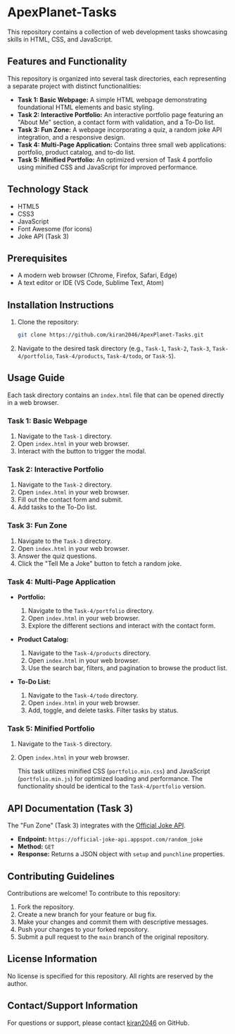 # ApexPlanet-Tasks

This repository contains a collection of web development tasks showcasing skills in HTML, CSS, and JavaScript.

## Features and Functionality

This repository is organized into several task directories, each representing a separate project with distinct functionalities:

*   **Task 1: Basic Webpage:** A simple HTML webpage demonstrating foundational HTML elements and basic styling.
*   **Task 2: Interactive Portfolio:** An interactive portfolio page featuring an "About Me" section, a contact form with validation, and a To-Do list.
*   **Task 3: Fun Zone:** A webpage incorporating a quiz, a random joke API integration, and a responsive design.
*   **Task 4: Multi-Page Application:** Contains three small web applications: portfolio, product catalog, and to-do list.
*   **Task 5: Minified Portfolio:** An optimized version of Task 4 portfolio using minified CSS and JavaScript for improved performance.

## Technology Stack

*   HTML5
*   CSS3
*   JavaScript
*   Font Awesome (for icons)
*   Joke API (Task 3)

## Prerequisites

*   A modern web browser (Chrome, Firefox, Safari, Edge)
*   A text editor or IDE (VS Code, Sublime Text, Atom)

## Installation Instructions

1.  Clone the repository:

    ```bash
    git clone https://github.com/kiran2046/ApexPlanet-Tasks.git
    ```

2.  Navigate to the desired task directory (e.g., `Task-1`, `Task-2`, `Task-3`, `Task-4/portfolio`, `Task-4/products`, `Task-4/todo`, or `Task-5`).

## Usage Guide

Each task directory contains an `index.html` file that can be opened directly in a web browser.

### Task 1: Basic Webpage

1.  Navigate to the `Task-1` directory.
2.  Open `index.html` in your web browser.
3.  Interact with the button to trigger the modal.

### Task 2: Interactive Portfolio

1.  Navigate to the `Task-2` directory.
2.  Open `index.html` in your web browser.
3.  Fill out the contact form and submit.
4.  Add tasks to the To-Do list.

### Task 3: Fun Zone

1.  Navigate to the `Task-3` directory.
2.  Open `index.html` in your web browser.
3.  Answer the quiz questions.
4.  Click the "Tell Me a Joke" button to fetch a random joke.

### Task 4: Multi-Page Application

*   **Portfolio:**
    1.  Navigate to the `Task-4/portfolio` directory.
    2.  Open `index.html` in your web browser.
    3.  Explore the different sections and interact with the contact form.

*   **Product Catalog:**
    1.  Navigate to the `Task-4/products` directory.
    2.  Open `index.html` in your web browser.
    3.  Use the search bar, filters, and pagination to browse the product list.

*   **To-Do List:**
    1.  Navigate to the `Task-4/todo` directory.
    2.  Open `index.html` in your web browser.
    3.  Add, toggle, and delete tasks. Filter tasks by status.

### Task 5: Minified Portfolio

1.  Navigate to the `Task-5` directory.
2.  Open `index.html` in your web browser.

    This task utilizes minified CSS (`portfolio.min.css`) and JavaScript (`portfolio.min.js`) for optimized loading and performance. The functionality should be identical to the `Task-4/portfolio` version.

## API Documentation (Task 3)

The "Fun Zone" (Task 3) integrates with the [Official Joke API](https://official-joke-api.appspot.com/random_joke).

*   **Endpoint:** `https://official-joke-api.appspot.com/random_joke`
*   **Method:** `GET`
*   **Response:** Returns a JSON object with `setup` and `punchline` properties.

## Contributing Guidelines

Contributions are welcome! To contribute to this repository:

1.  Fork the repository.
2.  Create a new branch for your feature or bug fix.
3.  Make your changes and commit them with descriptive messages.
4.  Push your changes to your forked repository.
5.  Submit a pull request to the `main` branch of the original repository.

## License Information

No license is specified for this repository. All rights are reserved by the author.

## Contact/Support Information

For questions or support, please contact [kiran2046](https://github.com/kiran2046) on GitHub.